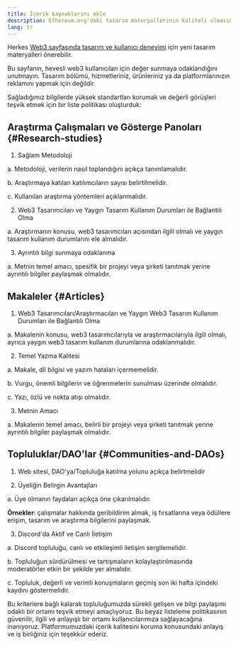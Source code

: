 ```yaml
---
title: İçerik kaynaklarını ekle
description: Ethereum.org'daki tasarım materyallerinin kaliteli olmasını sağlamak için yönergeler ve gereksinimler
lang: tr
---
```


Herkes [Web3 sayfasında tasarım ve kullanıcı deneyimi](/developers/docs/design-and-ux/) için yeni tasarım materyalleri önerebilir.

Bu sayfanın, hevesli web3 kullanıcıları için değer sunmaya odaklandığını unutmayın. Tasarım bölümü, hizmetleriniz, ürünleriniz ya da platformlarınızın reklamını yapmak için değildir.

Sağladığımız bilgilerde yüksek standartları korumak ve değerli görüşleri teşvik etmek için bir liste politikası oluşturduk:

## Araştırma Çalışmaları ve Gösterge Panoları {#Research-studies}

1. Sağlam Metodoloji

a. Metodoloji, verilerin nasıl toplandığını açıkça tanımlamalıdır.

b. Araştırmaya katılan katılımcıların sayısı belirtilmelidir.

c. Kullanılan araştırma yöntemleri açıklanmalıdır.

2. Web3 Tasarımcıları ve Yaygın Tasarım Kullanım Durumları ile Bağlantılı Olma

a. Araştırmanın konusu, web3 tasarımcıları açısından ilgili olmalı ve yaygın tasarım kullanım durumlarını ele almalıdır.

3. Ayrıntılı bilgi sunmaya odaklanma

a. Metnin temel amacı, spesifik bir projeyi veya şirketi tanıtmak yerine ayrıntılı bilgiler paylaşmak olmalıdır.

## Makaleler {#Articles}

1. Web3 Tasarımcıları/Araştırmacıları ve Yaygın Web3 Tasarım Kullanım Durumları ile Bağlantılı Olma

a. Makalenin konusu, web3 tasarımcılarıyla ve araştırmacılarıyla ilgili olmalı, ayrıca yaygın web3 tasarım kullanım durumlarına odaklanmalıdır.

2. Temel Yazma Kalitesi

a. Makale, dil bilgisi ve yazım hataları içermemelidir.

b. Vurgu, önemli bilgilerin ve öğrenmelerin sunulması üzerinde olmalıdır.

c. Yazı, özlü ve nokta atışı olmalıdır.

3. Metnin Amacı

a. Makalenin temel amacı, belirli bir projeyi veya şirketi tanıtmak yerine ayrıntılı bilgiler paylaşmak olmalıdır.

## Topluluklar/DAO'lar {#Communities-and-DAOs}

1. Web sitesi, DAO'ya/Topluluğa katılma yolunu açıkça belirtmelidir

2. Üyeliğin Belirgin Avantajları

a. Üye olmanın faydaları açıkça öne çıkarılmalıdır.

**Örnekler**: çalışmalar hakkında geribildirim almak, iş fırsatlarına veya ödüllere erişim, tasarım ve araştırma bilgilerini paylaşmak.

3. Discord'da Aktif ve Canlı İletişim

a. Discord topluluğu, canlı ve etkileşimli iletişim sergilemelidir.

b. Topluluğun sürdürülmesi ve tartışmaların kolaylaştırılmasında moderatörler etkin bir şekilde yer almalıdır.

c. Topluluk, değerli ve verimli konuşmaların geçmiş son iki hafta içindeki kaydını göstermelidir.

Bu kriterlere bağlı kalarak topluluğumuzda sürekli gelişen ve bilgi paylaşımı odaklı bir ortamı teşvik etmeyi amaçlıyoruz. Bu beyaz listeleme politikasının güvenilir, ilgili ve anlayışlı bir ortamı kullanıcılarımıza sağlayacağına inanıyoruz. Platformumuzdaki içerik kalitesini koruma konusundaki anlayış ve iş birliğiniz için teşekkür ederiz.
